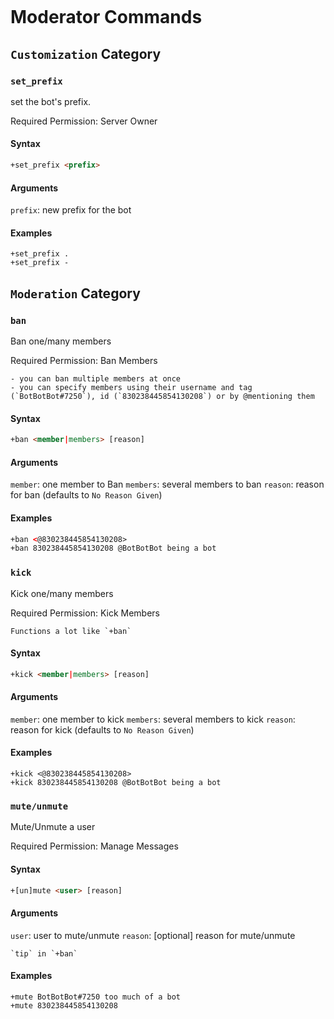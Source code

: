 ```{toctree}
```
# Moderator Commands
## `Customization` Category
### `set_prefix`

set the bot's prefix.

Required Permission: Server Owner

#### Syntax

```html
+set_prefix <prefix>
```
#### Arguments

`prefix`: new prefix for the bot

#### Examples

```
+set_prefix .
+set_prefix -
```
## `Moderation` Category
### `ban`

Ban one/many members

Required Permission: Ban Members

```{tip}
- you can ban multiple members at once
- you can specify members using their username and tag (`BotBotBot#7250`), id (`830238445854130208`) or by @mentioning them
```

#### Syntax

```html
+ban <member|members> [reason]
```
#### Arguments

`member`: one member to Ban
`members`: several members to ban
`reason`: reason for ban (defaults to `No Reason Given`)

#### Examples

```html
+ban <@830238445854130208>
+ban 830238445854130208 @BotBotBot being a bot
```

### `kick`

Kick one/many members

Required Permission: Kick Members

```{seealso}
Functions a lot like `+ban`
```

#### Syntax

```html
+kick <member|members> [reason]
```
#### Arguments

`member`: one member to kick
`members`: several members to kick
`reason`: reason for kick (defaults to `No Reason Given`)


#### Examples

```
+kick <@830238445854130208>
+kick 830238445854130208 @BotBotBot being a bot
```

### `mute/unmute`

Mute/Unmute a user

Required Permission: Manage Messages

#### Syntax

```html
+[un]mute <user> [reason]
```
#### Arguments

`user`: user to mute/unmute
`reason`: [optional] reason for mute/unmute

```{seealso}
`tip` in `+ban`
```

#### Examples

```
+mute BotBotBot#7250 too much of a bot
+mute 830238445854130208
```
